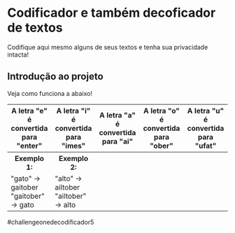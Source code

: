 <h1>Codificador e também decoficador de textos</h1>

<nav></nav>
  <div>
  <p>Codifique aqui mesmo alguns de seus textos e tenha sua privacidade intacta!</p>
  <div>

  <h2>Introdução ao projeto</h2>
  <p>Veja como funciona a abaixo!</p>

<table>
 <thead>
   <th>A letra "e" é convertida para "enter" </th>
   <th> A letra "i" é convertida para "imes" </th>
   <th>A letra "a" é convertida para "ai" </th>
   <th>A letra "o" é convertida para "ober" </th>
   <th>A letra "u" é convertida para "ufat" </th>
 </thead>
  <thread>
    <th>Exemplo 1:</th>
    <th>Exemplo 2:</th>
  </thread>
  <tr>
    <td>
"gato" -> gaitober
"gaitober" -> gato
    </td>
    <td>
      "alto" -> ailtober
      "ailtober" -> alto
    </td>
  </tr>
</table>
<nav></nav>
#challengeonedecodificador5 
